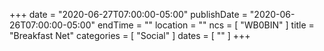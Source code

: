 +++
date = "2020-06-27T07:00:00-05:00"
publishDate = "2020-06-26T07:00:00-05:00"
endTime = ""
location = ""
ncs = [ "WB0BIN" ]
title = "Breakfast Net"
categories = [ "Social" ]
dates = [ "" ]
+++
